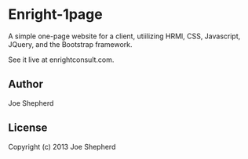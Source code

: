 Enright-1page
=============

A simple one-page website for a client, utiilizing HRMl, CSS, Javascript, JQuery, and the Bootstrap framework.

See it live at enrightconsult.com.

Author
------
Joe Shepherd

License
-------
Copyright (c) 2013 Joe Shepherd
